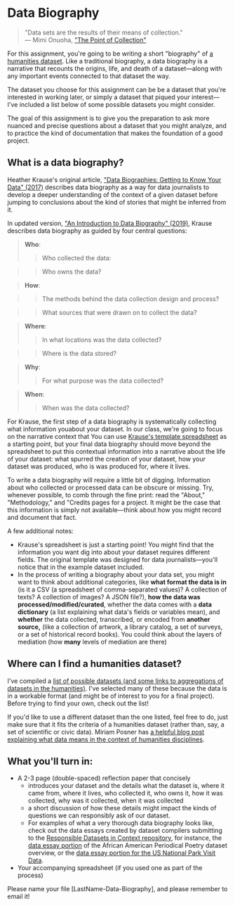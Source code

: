 # Data Biography


> "Data sets are the results of their means of collection."   
> –– Mimi Onuoha, ["The Point of Collection"](https://points.datasociety.net/the-point-of-collection-8ee44ad7c2fa)

For this assignment, you're going to be writing a short "biography" of [a humanities dataset](https://github.com/sceckert/Data-and-Culture-Fall-2024/blob/main/_datasets/datasets.md). Like a traditional biography,  a data biography is a narrative that recounts the origins, life, and death of a dataset––along with any important events connected to that dataset the way. 

The dataset you choose for this assignment can be be a dataset that you're interested in working later, or simply a dataset that piqued your interest––I've included a list below of some possible datasets you might consider.

The goal of this assignment is to give you the preparation to ask more nuanced and precise questions about a dataset that you might analyze, and to practice the kind of documentation that makes the foundation of a good project.

## What is a data biography? 

Heather Krause's original article, ["Data Biographies: Getting to Know Your Data" (2017)](https://gijn.org/2017/03/27/data-biographies-getting-to-know-your-data/) describes data biography as a way for data journalists to develop a deeper understanding of the context of a given dataset before jumping to conclusions about the kind of stories that might be inferred from it. 

In updated version, ["An Introduction to Data Biography" (2019)](https://weallcount.com/2019/01/21/an-introduction-to-the-data-biography/), Krause describes data biography as guided by four central  questions:


> **Who**:
> > Who collected the data:

> >  Who owns the data?

> **How**:

>> The methods behind the data collection design and process?

>> What sources that were drawn on to collect the data?

>**Where**:
>>In what locations was the data collected?

>>Where is the data stored?


>**Why**:
>> For what purpose was the data collected?

>**When**:
>> When was the data collected?



For Krause, the first step of a data biography is systematically collecting what information  youabout your dataset. In our class, we're going to focus on the narrative context that You can use [Krause's template spreadsheet](https://docs.google.com/spreadsheets/d/1Ych5dzBfGLoQGYb-Jtq6VMn0PKdj_Y_tk6nGjopEduw/edit#gid=0) as a starting point, but your final data biography should move beyond the spreadsheet to put this contextual information into a narrative about the life of your dataset: what spurred the creation of your dataset, how your dataset was produced, who is was produced for, where it lives.

To write a data biography will require a little bit of digging. Information about who collected or processed data can be obscure or missing. Try, whenever possible, to comb through the fine print: read the "About," "Methodology," and "Credits pages for a project. It might be the case that this information is simply not available––think about how you might record and document that fact.


A few additional notes: 
- Krause's spreadsheet is just a starting point! You might find that the information you want dig into about your dataset requires different fields. The original template was designed for data journalists––you'll notice that in the example dataset included. 
- In the process of writing a biography about your data set, you might want to think about additional categories, like **what format the data is in** (is it a CSV (a spreadsheet of comma-separated values)? A collection of texts? A collection of images? A JSON file?), **how the data was processed/modified/curated**, whether the data comes with a  **data dictionary** (a list explaining what data's fields or variables mean), and **whether** the data collected, transcribed, or encoded from **another source,** (like a collection of artwork, a library catalog, a set of surveys, or a set of historical record books). You could think about the layers of mediation (how **many** levels of mediation are there)

## Where can I find a humanities dataset?


I've compiled a [list of possible datasets (and some links to aggregations of datasets in the humanities)](../_datasets/datasets.md). I've selected many of these because the data is in a workable format (and might be of interest to you for a final project). Before trying to find your own, check out the list!

If you'd like to use a different dataset than the one listed, feel free to do, just make sure that it fits the criteria of a humanities dataset (rather than, say, a set of scientific or civic data). Miriam Posner has [a helpful blog post explaining what data means in the context of humanities disciplines](http://miriamposner.com/blog/humanities-data-a-necessary-contradiction/).  

## What you'll turn in:

-  A 2-3 page (double-spaced) reflection paper that concisely
	-   introduces your dataset and the details what the dataset is, where it came from, where it lives, who collected it, who owns it, how it was collected, why was it collected, when it was collected
	-   a short discussion of how these details might impact the kinds of questions we can responsibly ask of our dataset.
 	- For examples of what a very thorough data biography looks like, check out the data essays created by dataset compilers submitting to the [Responsible Datasets in Context repository](https://www.responsible-datasets-in-context.com), for instance, the [data essay portion](https://www.responsible-datasets-in-context.com/posts/african-american-periodical-poetry/aa-periodical-poetry.pdf) of the African American Periodical Poetry dataset overview, or the [data essay portion for the US National Park Visit Data](https://www.responsible-datasets-in-context.com/posts/np-data/index.pdf).
- Your accompanying spreadsheet (if you used one as part of the process)

Please name your file [LastName-Data-Biography], and please remember to email it!
